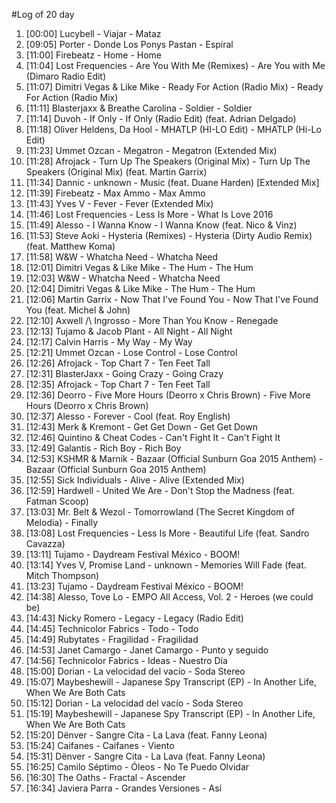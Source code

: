 #Log of 20 day

1. [00:00] Lucybell - Viajar - Mataz
1. [09:05] Porter - Donde Los Ponys Pastan - Espiral
1. [11:00] Firebeatz - Home - Home
1. [11:04] Lost Frequencies - Are You With Me (Remixes) - Are You with Me (Dimaro Radio Edit)
1. [11:07] Dimitri Vegas & Like Mike - Ready For Action (Radio Mix) - Ready For Action (Radio Mix)
1. [11:11] Blasterjaxx & Breathe Carolina - Soldier - Soldier
1. [11:14] Duvoh - If Only - If Only (Radio Edit) (feat. Adrian Delgado)
1. [11:18] Oliver Heldens, Da Hool - MHATLP (HI-LO Edit) - MHATLP (Hi-Lo Edit)
1. [11:23] Ummet Ozcan - Megatron - Megatron (Extended Mix)
1. [11:28] Afrojack - Turn Up The Speakers (Original Mix) - Turn Up The Speakers (Original Mix) (feat. Martin Garrix)
1. [11:34] Dannic - unknown - Music (feat. Duane Harden) [Extended Mix]
1. [11:39] Firebeatz - Max Ammo - Max Ammo
1. [11:43] Yves V - Fever - Fever (Extended Mix)
1. [11:46] Lost Frequencies - Less Is More - What Is Love 2016
1. [11:49] Alesso - I Wanna Know - I Wanna Know (feat. Nico & Vinz)
1. [11:53] Steve Aoki - Hysteria (Remixes) - Hysteria (Dirty Audio Remix) (feat. Matthew Koma)
1. [11:58] W&W - Whatcha Need - Whatcha Need
1. [12:01] Dimitri Vegas & Like Mike - The Hum - The Hum
1. [12:03] W&W - Whatcha Need - Whatcha Need
1. [12:04] Dimitri Vegas & Like Mike - The Hum - The Hum
1. [12:06] Martin Garrix - Now That I've Found You - Now That I've Found You (feat. Michel & John)
1. [12:10] Axwell /\ Ingrosso - More Than You Know - Renegade
1. [12:13] Tujamo & Jacob Plant - All Night - All Night
1. [12:17] Calvin Harris - My Way - My Way
1. [12:21] Ummet Ozcan - Lose Control - Lose Control
1. [12:26] Afrojack - Top Chart 7 - Ten Feet Tall
1. [12:31] BlasterJaxx - Going Crazy - Going Crazy
1. [12:35] Afrojack - Top Chart 7 - Ten Feet Tall
1. [12:36] Deorro - Five More Hours (Deorro x Chris Brown) - Five More Hours (Deorro x Chris Brown)
1. [12:37] Alesso - Forever - Cool (feat. Roy English)
1. [12:43] Merk & Kremont - Get Get Down - Get Get Down
1. [12:46] Quintino & Cheat Codes - Can't Fight It - Can't Fight It
1. [12:49] Galantis - Rich Boy - Rich Boy
1. [12:53] KSHMR & Marnik - Bazaar (Official Sunburn Goa 2015 Anthem) - Bazaar (Official Sunburn Goa 2015 Anthem)
1. [12:55] Sick Individuals - Alive - Alive (Extended Mix)
1. [12:59] Hardwell - United We Are - Don't Stop the Madness (feat. Fatman Scoop)
1. [13:03] Mr. Belt & Wezol - Tomorrowland (The Secret Kingdom of Melodia) - Finally
1. [13:08] Lost Frequencies - Less Is More - Beautiful Life (feat. Sandro Cavazza)
1. [13:11] Tujamo - Daydream Festival México - BOOM!
1. [13:14] Yves V, Promise Land - unknown - Memories Will Fade (feat. Mitch Thompson)
1. [13:23] Tujamo - Daydream Festival México - BOOM!
1. [14:38] Alesso, Tove Lo - EMPO All Access, Vol. 2 - Heroes (we could be)
1. [14:43] Nicky Romero - Legacy - Legacy (Radio Edit)
1. [14:45] Technicolor Fabrics - Todo - Todo
1. [14:49] Rubytates - Fragilidad - Fragilidad
1. [14:53] Janet Camargo - Janet Camargo - Punto y seguido
1. [14:56] Technicolor Fabrics - Ideas - Nuestro Día
1. [15:00] Dorian - La velocidad del vacío - Soda Stereo
1. [15:07] Maybeshewill - Japanese Spy Transcript (EP) - In Another Life, When We Are Both Cats
1. [15:12] Dorian - La velocidad del vacío - Soda Stereo
1. [15:19] Maybeshewill - Japanese Spy Transcript (EP) - In Another Life, When We Are Both Cats
1. [15:20] Dënver - Sangre Cita - La Lava (feat. Fanny Leona)
1. [15:24] Caifanes - Caifanes - Viento
1. [15:31] Dënver - Sangre Cita - La Lava (feat. Fanny Leona)
1. [16:25] Camilo Séptimo - Óleos - No Te Puedo Olvidar
1. [16:30] The Oaths - Fractal - Ascender
1. [16:34] Javiera Parra - Grandes Versiones - Así
